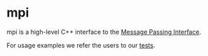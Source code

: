 # mpi

mpi is a high-level C++ interface to the [Message Passing Interface](https://en.wikipedia.org/wiki/Message_Passing_Interface).

For usage examples we refer the users to our [tests](https://github.com/TRIQS/mpi/tree/unstable/test/c++).
